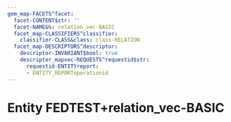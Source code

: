 ```yaml
---
gem_map-FACETS^facet:
  facet-CONTENT$str: ''
  facet-NAME&%: relation_vec-BASIC
  facet_map-CLASSIFIERS^classifier:
    classifier-CLASS&class: class-RELATION
  facet_map-DESCRIPTORS^descriptor:
    descriptor-INVARIANT$bool: true
    descriptor_mapvec-REQUESTS^requestid$str:
      requestid-ENTITYreport:
      - ENTITY_REPORToperationid
---
```

# Entity FEDTEST+relation_vec-BASIC

